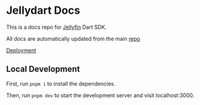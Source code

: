 # Jellydart Docs

This is a docs repo for [Jellyfin](https://jellyfin.org/) Dart SDK.

All docs are automatically updated from the main [repo](https://github.com/RA341/jellydart)

[Deployment](https://jellydart-docs.vercel.app/)

## Local Development

First, run `pnpm i` to install the dependencies.

Then, run `pnpm dev` to start the development server and visit localhost:3000.
